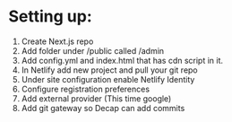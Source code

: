 # Setting up:

1. Create Next.js repo
2. Add folder under /public called /admin
3. Add config.yml and index.html that has cdn script in it.
4. In Netlify add new project and pull your git repo
5. Under site configuration enable Netlify Identity
6. Configure registration preferences
7. Add external provider (This time google)
8. Add git gateway so Decap can add commits
